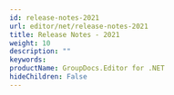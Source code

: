 ```yaml
---
id: release-notes-2021
url: editor/net/release-notes-2021
title: Release Notes - 2021
weight: 10
description: ""
keywords: 
productName: GroupDocs.Editor for .NET
hideChildren: False
---
```


